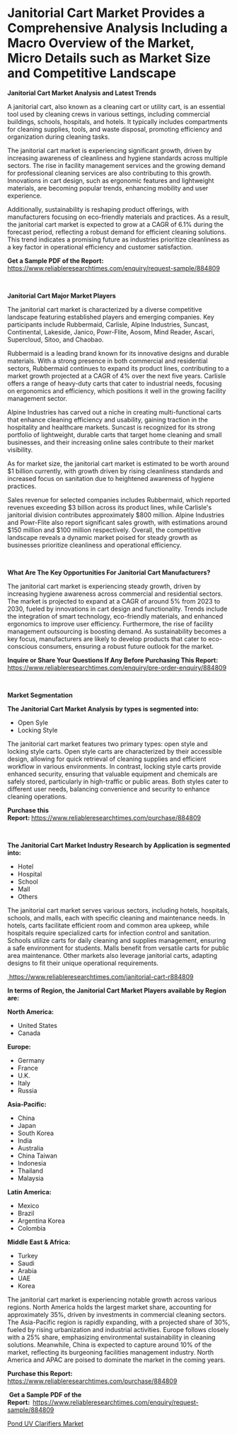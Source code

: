 <p><h1>Janitorial Cart Market Provides a Comprehensive Analysis Including a Macro Overview of the Market, Micro Details such as Market Size and Competitive Landscape</h1></p><p><strong>Janitorial Cart Market Analysis and Latest Trends</strong></p>
<p><p>A janitorial cart, also known as a cleaning cart or utility cart, is an essential tool used by cleaning crews in various settings, including commercial buildings, schools, hospitals, and hotels. It typically includes compartments for cleaning supplies, tools, and waste disposal, promoting efficiency and organization during cleaning tasks.</p><p>The janitorial cart market is experiencing significant growth, driven by increasing awareness of cleanliness and hygiene standards across multiple sectors. The rise in facility management services and the growing demand for professional cleaning services are also contributing to this growth. Innovations in cart design, such as ergonomic features and lightweight materials, are becoming popular trends, enhancing mobility and user experience. </p><p>Additionally, sustainability is reshaping product offerings, with manufacturers focusing on eco-friendly materials and practices. As a result, the janitorial cart market is expected to grow at a CAGR of 6.1% during the forecast period, reflecting a robust demand for efficient cleaning solutions. This trend indicates a promising future as industries prioritize cleanliness as a key factor in operational efficiency and customer satisfaction.</p></p>
<p><strong>Get a Sample PDF of the Report:&nbsp;</strong> <a href="https://www.reliableresearchtimes.com/enquiry/request-sample/884809?utm_campaign=2033&utm_medium=2&utm_source=Github&utm_content=ia&utm_term=16022025&utm_id=janitorial-cart">https://www.reliableresearchtimes.com/enquiry/request-sample/884809</a></p>
<p>&nbsp;</p>
<p><strong>Janitorial Cart Major Market Players</strong></p>
<p><p>The janitorial cart market is characterized by a diverse competitive landscape featuring established players and emerging companies. Key participants include Rubbermaid, Carlisle, Alpine Industries, Suncast, Continental, Lakeside, Janico, Powr-Flite, Aosom, Mind Reader, Ascari, Supercloud, Sitoo, and Chaobao. </p><p>Rubbermaid is a leading brand known for its innovative designs and durable materials. With a strong presence in both commercial and residential sectors, Rubbermaid continues to expand its product lines, contributing to a market growth projected at a CAGR of 4% over the next five years. Carlisle offers a range of heavy-duty carts that cater to industrial needs, focusing on ergonomics and efficiency, which positions it well in the growing facility management sector.</p><p>Alpine Industries has carved out a niche in creating multi-functional carts that enhance cleaning efficiency and usability, gaining traction in the hospitality and healthcare markets. Suncast is recognized for its strong portfolio of lightweight, durable carts that target home cleaning and small businesses, and their increasing online sales contribute to their market visibility.</p><p>As for market size, the janitorial cart market is estimated to be worth around $1 billion currently, with growth driven by rising cleanliness standards and increased focus on sanitation due to heightened awareness of hygiene practices. </p><p>Sales revenue for selected companies includes Rubbermaid, which reported revenues exceeding $3 billion across its product lines, while Carlisle's janitorial division contributes approximately $800 million. Alpine Industries and Powr-Flite also report significant sales growth, with estimations around $150 million and $100 million respectively. Overall, the competitive landscape reveals a dynamic market poised for steady growth as businesses prioritize cleanliness and operational efficiency.</p></p>
<p>&nbsp;</p>
<p><strong>What Are The Key Opportunities For Janitorial Cart Manufacturers?</strong></p>
<p><p>The janitorial cart market is experiencing steady growth, driven by increasing hygiene awareness across commercial and residential sectors. The market is projected to expand at a CAGR of around 5% from 2023 to 2030, fueled by innovations in cart design and functionality. Trends include the integration of smart technology, eco-friendly materials, and enhanced ergonomics to improve user efficiency. Furthermore, the rise of facility management outsourcing is boosting demand. As sustainability becomes a key focus, manufacturers are likely to develop products that cater to eco-conscious consumers, ensuring a robust future outlook for the market.</p></p>
<p><strong>Inquire or Share Your Questions If Any Before Purchasing This Report:</strong> <a href="https://www.reliableresearchtimes.com/enquiry/pre-order-enquiry/884809?utm_campaign=2033&utm_medium=2&utm_source=Github&utm_content=ia&utm_term=16022025&utm_id=janitorial-cart">https://www.reliableresearchtimes.com/enquiry/pre-order-enquiry/884809</a></p>
<p>&nbsp;</p>
<p><strong>Market Segmentation</strong></p>
<p><strong>The Janitorial Cart Market Analysis by types is segmented into:</strong></p>
<p><ul><li>Open Syle</li><li>Locking Style</li></ul></p>
<p><p>The janitorial cart market features two primary types: open style and locking style carts. Open style carts are characterized by their accessible design, allowing for quick retrieval of cleaning supplies and efficient workflow in various environments. In contrast, locking style carts provide enhanced security, ensuring that valuable equipment and chemicals are safely stored, particularly in high-traffic or public areas. Both styles cater to different user needs, balancing convenience and security to enhance cleaning operations.</p></p>
<p><strong>Purchase this Report:&nbsp;</strong><a href="https://www.reliableresearchtimes.com/purchase/884809?utm_campaign=2033&utm_medium=2&utm_source=Github&utm_content=ia&utm_term=16022025&utm_id=janitorial-cart">https://www.reliableresearchtimes.com/purchase/884809</a></p>
<p>&nbsp;</p>
<p><strong>The Janitorial Cart Market Industry Research by Application is segmented into:</strong></p>
<p><ul><li>Hotel</li><li>Hospital</li><li>School</li><li>Mall</li><li>Others</li></ul></p>
<p><p>The janitorial cart market serves various sectors, including hotels, hospitals, schools, and malls, each with specific cleaning and maintenance needs. In hotels, carts facilitate efficient room and common area upkeep, while hospitals require specialized carts for infection control and sanitation. Schools utilize carts for daily cleaning and supplies management, ensuring a safe environment for students. Malls benefit from versatile carts for public area maintenance. Other markets also leverage janitorial carts, adapting designs to fit their unique operational requirements.</p></p>
<p><a href="https://www.reliableresearchtimes.com/janitorial-cart-r884809?utm_campaign=2033&utm_medium=2&utm_source=Github&utm_content=ia&utm_term=16022025&utm_id=janitorial-cart">&nbsp;https://www.reliableresearchtimes.com/janitorial-cart-r884809</a></p>
<p><strong>In terms of Region, the Janitorial Cart Market Players available by Region are:</strong></p>
<p>
    <p> <strong> North America: </strong>
        <ul>
            <li>United States</li>
            <li>Canada</li>
        </ul>
        </p> 
    <p> <strong> Europe: </strong>
        <ul>
            <li>Germany</li>
            <li>France</li>
            <li>U.K.</li>
            <li>Italy</li>
            <li>Russia</li>
        </ul>
        </p> 
    <p> <strong> Asia-Pacific: </strong>
        <ul>
            <li>China</li>
            <li>Japan</li>
            <li>South Korea</li>
            <li>India</li>
            <li>Australia</li>
            <li>China Taiwan</li>
            <li>Indonesia</li>
            <li>Thailand</li>
            <li>Malaysia</li>
        </ul>
        </p> 
    <p> <strong> Latin America: </strong>
        <ul>
            <li>Mexico</li>
            <li>Brazil</li>
            <li>Argentina Korea</li>
            <li>Colombia</li>
        </ul>
        </p> 
    <p> <strong> Middle East & Africa: </strong>
        <ul>
            <li>Turkey</li>
            <li>Saudi</li>
            <li>Arabia</li>
            <li>UAE</li>
            <li>Korea</li>
        </ul>
    </p>
    </p>
<p><p>The janitorial cart market is experiencing notable growth across various regions. North America holds the largest market share, accounting for approximately 35%, driven by investments in commercial cleaning sectors. The Asia-Pacific region is rapidly expanding, with a projected share of 30%, fueled by rising urbanization and industrial activities. Europe follows closely with a 25% share, emphasizing environmental sustainability in cleaning solutions. Meanwhile, China is expected to capture around 10% of the market, reflecting its burgeoning facilities management industry. North America and APAC are poised to dominate the market in the coming years.</p></p>
<p><strong>Purchase this Report: </strong><a href="https://www.reliableresearchtimes.com/purchase/884809?utm_campaign=2033&utm_medium=2&utm_source=Github&utm_content=ia&utm_term=16022025&utm_id=janitorial-cart">https://www.reliableresearchtimes.com/purchase/884809</a></p>
<p>&nbsp;<strong>Get a Sample PDF of the Report:&nbsp;&nbsp;</strong><a href="https://www.reliableresearchtimes.com/enquiry/request-sample/884809?utm_campaign=2033&utm_medium=2&utm_source=Github&utm_content=ia&utm_term=16022025&utm_id=janitorial-cart">https://www.reliableresearchtimes.com/enquiry/request-sample/884809</a></p>
<p><strong></strong></p>
<p><p><a href="https://github.com/ygfu6u/Market-Research-Report-List-1/blob/main/pond-uv-clarifiers-market.md?utm_campaign=2033&utm_medium=2&utm_source=Github&utm_content=ia&utm_term=16022025&utm_id=janitorial-cart">Pond UV Clarifiers Market</a></p></p>